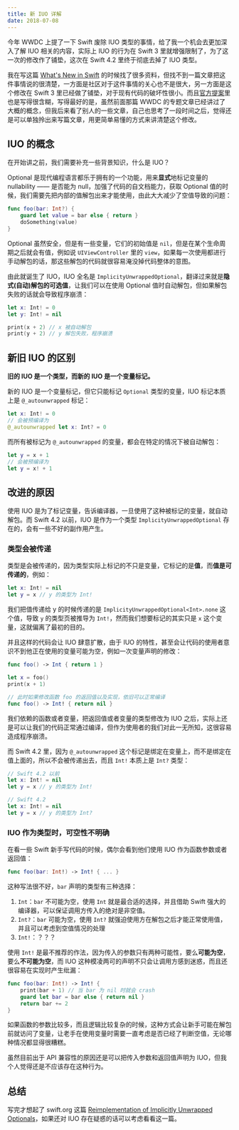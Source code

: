 ```yaml
---
title: 新 IUO 详解
date: 2018-07-08
---
```


今年 WWDC 上提了一下 Swift 废除 IUO 类型的事情，给了我一个机会去更加深入了解 IUO 相关的内容，实际上 IUO 的行为在 Swift 3 里就增强限制了，为了这一次的修改作了铺垫，这次在 Swift 4.2 里终于彻底去掉了 IUO 类型。

我在写这篇 [What's New in Swift](https://juejin.im/post/5b1cb5805188257d507be5d4) 的时候找了很多资料，但找不到一篇文章把这件事情说的很清楚，一方面是社区对于这件事情的关心也不是很大，另一方面是这个修改在 Swift 3 里已经做了铺垫，对于现有代码的破坏性很小。而且[官方提案](https://github.com/apple/swift-evolution/blob/master/proposals/0054-abolish-iuo.md)里也是写得很含糊，写得最好的是，虽然前面那篇 WWDC 的专题文章已经讲过了大概的概念，但我后来看了别人的一些文章，自己也思考了一段时间之后，觉得还是可以单独拎出来写篇文章，用更简单易懂的方式来讲清楚这个修改。

<!--more-->

## IUO 的概念

在开始讲之前，我们需要补充一些背景知识，什么是 IUO？

Optional 是现代编程语言都乐于拥有的一个功能，用来**显式**地标记变量的 nullability —— 是否能为 null，加强了代码的自文档能力，获取 Optional 值的时候，我们需要先把内部的值解包出来才能使用，由此大大减少了空值导致的问题：

```swift
func foo(bar: Int?) {
    guard let value = bar else { return }
    doSomething(value)
}
```

Optional 虽然安全，但是有一些变量，它们的初始值是 `nil`，但是在某个生命周期之后就会有值，例如说 `UIViewController` 里的 `view`，如果每一次使用都进行手动解包的话，那这些解包的代码就很容易淹没掉代码整体的意图。

由此就诞生了 IUO，IUO 全名是 `ImplicityUnwrappedOptional`，翻译过来就是**隐式(自动)解包的可选值**，让我们可以在使用 Optional 值时自动解包，但如果解包失败的话就会导致程序崩溃：

```swift
let x: Int! = 0
let y: Int! = nil

print(x + 2) // x 被自动解包
print(y + 2) // y 解包失败，程序崩溃
```

## 新旧 IUO 的区别

**旧的 IUO 是一个类型，而新的 IUO 是一个变量标记。**

新的 IUO 是一个变量标记，但它只能标记 `Optional` 类型的变量，IUO 标记本质上是  `@_autounwrapped` 标记：

```swift
let x: Int! = 0
// 会被预编译为
@_autounwrapped let x: Int? = 0 
```

而所有被标记为 `@_autounwrapped` 的变量，都会在特定的情况下被自动解包：

```swift
let y = x + 1
// 会被预编译为
let y = x! + 1
```

## 改进的原因

使用 IUO 是为了标记变量，告诉编译器，一旦使用了这种被标记的变量，就自动解包。而 Swift 4.2 以前，IUO 是作为一个类型 `ImplicityUnwrappedOptional` 存在的，会有一些不好的副作用产生。

### 类型会被传递

类型是会被传递的，因为类型实际上标记的不只是变量，它标记的是**值**，而**值是可传递的**，例如：

```swift
let x: Int! = nil
let y = x // y 的类型为 Int!
```

我们把值传递给 y 的时候传递的是 `ImplicityUnwrappedOptional<Int>.none` 这个值，导致 `y` 的类型页被推导为 `Int!`，然而我们想要标记的其实只是 `x` 这个变量，这就偏离了最初的目的。

并且这样的代码会让 IUO 肆意扩散，由于 IUO 的特性，甚至会让代码的使用者意识不到他正在使用的变量可能为空，例如一次变量声明的修改：

```swift
func foo() -> Int { return 1 }

let x = foo()
print(x + 1)

// 此时如果修改函数 foo 的返回值以及实现，依旧可以正常编译
func foo() -> Int! { return nil }
```

我们依赖的函数或者变量，把返回值或者变量的类型修改为 IUO 之后，实际上还是可以让我们的代码正常通过编译，但作为使用者的我们对此一无所知，这很容易造成程序崩溃。

而 Swift 4.2 里，因为 `@_autounwrapped` 这个标记是绑定在变量上，而不是绑定在值上面的，所以不会被传递出去，而且 `Int!` 本质上是 `Int?` 类型：

```swift
// Swift 4.2 以前
let x: Int! = nil
let y = x // y 的类型为 Int!

// Swift 4.2
let x: Int! = nil
let y = x // y 的类型为 Int?
```

### IUO 作为类型时，可空性不明确

在看一些 Swift 新手写代码的时候，偶尔会看到他们使用 IUO 作为函数参数或者返回值：

```swift
func foo(bar: Int!) -> Int! { ... }
```

这种写法很不好，`bar` 声明的类型有三种选择：

1. `Int`：`bar` 不可能为空，使用 `Int` 就是最合适的选择，并且借助 Swift 强大的编译器，可以保证调用方传入的绝对是非空值。
2. `Int?`：`bar` 可能为空，使用 `Int?` 就强迫使用方在解包之后才能正常使用值，并且可以考虑到空值情况的处理
3. `Int!`：？？？

使用 `Int!` 是最不推荐的作法，因为传入的参数只有两种可能性，要么**可能为空**，要么**不可能为空**，而 IUO 这种模凌两可的声明不只会让调用方感到迷惑，而且还很容易在实现时产生纰漏：

```swift
func foo(bar: Int!) -> Int! {
    print(bar + 1) // 当 bar 为 nil 时就会 crash
    guard let bar = bar else { return nil }
    return bar += 2
}
```

如果函数的参数比较多，而且逻辑比较复杂的时候，这种方式会让新手可能在解包前就访问了变量，让老手在使用变量时需要一直考虑是否已经了判断空值，无论哪种情况都显得很糟糕。

虽然目前出于 API 兼容性的原因还是可以把传入参数和返回值声明为 IUO，但我个人觉得还是不应该存在这种行为。

## 总结

写完才想起了 swift.org 这篇 [Reimplementation of Implicitly Unwrapped Optionals](https://swift.org/blog/iuo/)，如果还对 IUO 存在疑惑的话可以考虑看看这一篇。